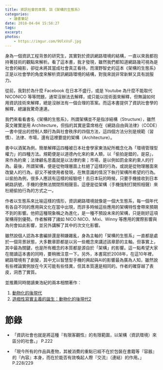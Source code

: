 ```yaml
---
title: 資訊社會的本質，談《架構的生態系》
categories:
  - 讀書筆記
date: 2018-04-04 15:58:27
tags:
excerpt: 
photos: 
    - https://imgur.com/9UlxVsF.jpg
---
```


身為一個資訊工程背景的研究生，其實對於資訊網路環境的結構，一直以來我都抱持著技術的觀點來解析。看了這本書，我才發現，雖然我們都知道網路幾可視為是社會的縮影，卻從未將其當成社會真正看待。而濱野智史的這本《架構的生態系》正是以社會學的角度來解析資訊網路環境的結構，對我來說非常新鮮又具有說服力。

從前，我對於為什麼 Facebook 在日本不盛行，或是 Youtube 為什麼不能取代 NICONICO 等等問題，通常沒辦法去解釋，或只能以技術面來解釋，但無論如何用資訊技術來解釋，總是沒辦法有一個合理的答案。而這本書提供了資訊社會學的解釋，總讓我驚奇連連。

我們來看看書名《架構的生態系》，所謂架構並不是指涉結構（Structure），雖然英文確實是用 Architecture，但指的其實是雷席格在《網路自由與法律》（CODE）一書中提出的控制人類行為與社會秩序的四個方法，這四個方法分別是規範（習慣）、法律、市場，還有這裡要提的架構（Architecture）。

書中以酒駕為例，簡單解釋這四種被日本社會學家東浩紀所概念化為「環境管理型權力」的四種方法。規範便是以道德內化來約束人類，以「偷拍是錯的，是惡」，來作為約束；法律顧名思義就是以法律約束；市場，是以例如罰金來約束人的行為。最後，所謂架構，便是從物理層面上杜絕了這樣的行為，或說是從物理層面來改變人的行為，卻又不被使用者發現，在無意識的情況下執行架構所希望的行為。以偷拍為例，很多人應該有這樣的經驗吧！去日本玩的時候，只要手機接收到日本網路訊號，手機的便無法關閉照相聲音。這便是從架構（手機強制打開照相聲）來杜絕偷拍行為的方式之一。

作者以生態系來比喻這樣的情形，資訊網路環境就像是一個大生態系，每一個年代有各自不同的應用與文化在當中出現，而許多時候這些應用的架構特性會帶來預期不到的影響。他把這種現象稱之為進化，是一種不預設未來的架構，只是剛好這項架構得到優勢。作者解釋了諸如 NICO NICO、Mixi、Winny 等應用的實際影響與為何會如此影響，並另外講解了其中的次文化影響。

雖然說個人認為本書編排還是稍嫌雜亂，身為主軸的「架構的生態系」一直都是處於一個背景狀態，大多數章節都是以另一些概念來講述該章節的主軸。但事實上，其中最為關鍵，也是所有概念的本質都是源自於「架構」的影響。這一點希望大家在閱讀這本書的同時，要稍微注意一下。另外，本書寫於2008年，在這10年裡，網路環境有了劇變，其中尤以智慧型手機的興起與AI的影響最為廣為人知，雖然說有些裡論實例放在今天可能有些怪異，但其本質還是相同的。作者的確穿越了表皮，洞悉了實質。

並推薦同時閱讀東浩紀的兩本相關著作： 
1. [動物化的後現代](http://www.books.com.tw/products/0010550849)
2. [遊戲性寫實主義的誕生：動物化的後現代2](http://www.books.com.tw/products/0010687643)

# 節錄

- 「資訊社會也就是將這種『有限客觀性』的有限範圍，以架構（資訊環境）來區分的社會。」 P.222

- 「現今所有的作品與產物，其被消費的重點已經不在於包裝在書籍等『容器』的『內容』本身，而在於能否有效喚起人際『交流』（連結）的作用。」 P.228/229

